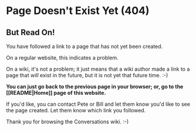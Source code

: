# Page Doesn't Exist Yet (404)

<!-- This page is a special page for the website version. It is not a regular wiki page. -->

<!-- If you can see this notice, it is okay to ignore this page. Or, if you want to change the 404 message on the website version, go ahead and edit this page. -->

## But Read On!

You have followed a link to a page that has not yet been created.

On a regular website, this indicates a problem.

On a wiki, it's not a problem; it just means that a wiki author made a link to a page that _will_ exist in the future, but it is not yet that future time. :-)

**You can just go back to the previous page in your browser; or, go to the [[README|Home]] page of this website.**

If you'd like, you can contact Pete or Bill and let them know you'd like to see the page created. Let them know which link you followed.

Thank you for browsing the Conversations wiki. :-)